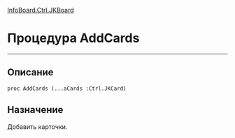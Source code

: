 ﻿---
Link: InfoBoard.Ctrl.JKBoard.@AddCards
---

<!---  Навигация
[Имя проекта](#) :
-->
[InfoBoard.Ctrl.JKBoard](Default)

# Процедура AddCards
---

## Описание

    proc AddCards (...aCards :Ctrl.JKCard)

<!--
## Аргументы{#Args}

### Аргумент1

Описание аргумента 1
-->

## Назначение

Добавить карточки.

<!--
## Пример

    AddCards...
-->

